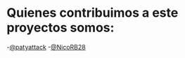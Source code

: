 # Quienes contribuimos a este proyectos somos:

-[@patyattack](https://github.com/patyattack)
-[@NicoRB28](https://github.com/NicoRB28)
